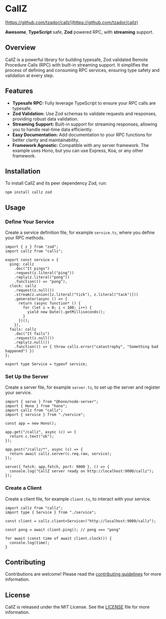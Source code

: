 # CallZ

[https://github.com/tzador/callz](https://github.com/tzador/callz)

**Awesome**, **TypeScript** safe, **Zod** powered RPC, with **streaming** support.

## Overview

CallZ is a powerful library for building typesafe, Zod validated Remote Procedure Calls (RPC) with built-in streaming support. It simplifies the process of defining and consuming RPC services, ensuring type safety and validation at every step.

## Features

- **Typesafe RPC:** Fully leverage TypeScript to ensure your RPC calls are typesafe.
- **Zod Validation:** Use Zod schemas to validate requests and responses, providing robust data validation.
- **Streaming Support:** Built-in support for streaming responses, allowing you to handle real-time data efficiently.
- **Easy Documentation:** Add documentation to your RPC functions for better clarity and maintainability.
- **Framework Agnostic:** Compatible with any server framework. The example uses Hono, but you can use Express, Koa, or any other framework.

## Installation

To install CallZ and its peer dependency Zod, run:

    npm install callz zod

## Usage

### Define Your Service

Create a service definition file, for example `service.ts`, where you define your RPC methods.

    import { z } from "zod";
    import callz from "callz";

    export const service = {
      ping: callz
        .doc("It pings")
        .request(z.literal("ping"))
        .reply(z.literal("pong"))
        .function(() => "pong"),
      clock: callz
        .request(z.null())
        .stream(z.union([z.literal("tick"), z.literal("tack")]))
        .generator(async () => {
          return (async function* () {
            for (let i = 0; i < 100; i++) {
              yield new Date().getMilliseconds();
            }
          })();
        }),
      fails: callz
        .doc("It fails")
        .request(z.null())
        .reply(z.null())
        .function(() => { throw callz.error("catastrophy", "Something bad happened") })
    };

    export type Service = typeof service;

### Set Up the Server

Create a server file, for example `server.ts`, to set up the server and register your service.

    import { serve } from "@hono/node-server";
    import { Hono } from "hono";
    import callz from "callz";
    import { service } from "./service";

    const app = new Hono();

    app.get("/callz", async (c) => {
      return c.text("ok");
    });

    app.post("/callz/*", async (c) => {
      return await callz.server(c.req.raw, service);
    });

    serve({ fetch: app.fetch, port: 9000 }, () => {
      console.log("CallZ server ready on http://localhost:9000/callz");
    });

### Create a Client

Create a client file, for example `client.ts`, to interact with your service.

    import callz from "callz";
    import type { Service } from "./service";

    const client = callz.client<Service>("http://localhost:9000/callz");

    const pong = await client.ping(); // pong === "pong"

    for await (const time of await client.clock()) {
      console.log(time);
    }

## Contributing

Contributions are welcome! Please read the [contributing guidelines](https://github.com/tzador/callz/blob/main/CONTRIBUTING.md) for more information.

## License

CallZ is released under the MIT License. See the [LICENSE](https://github.com/tzador/callz/blob/main/LICENSE) file for more information.

<link rel="stylesheet" href="https://cdnjs.cloudflare.com/ajax/libs/github-markdown-css/5.5.1/github-markdown-dark.min.css" integrity="sha512-MmL2FuLmm/UH05Ah4JiJwA+G7OCceZDpzGHWqsju4Espzq+9nwQJdQVMNZPd1FNK2H3qDYXdET7HNG7Qm93FEg==" crossorigin="anonymous" referrerpolicy="no-referrer" />
